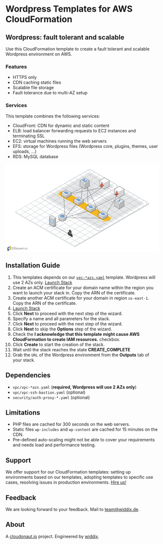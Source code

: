# Wordpress Templates for AWS CloudFormation

## Wordpress: fault tolerant and scalable
Use this CloudFormation template to create a fault tolerant and scalable Wordpress environment on AWS.

### Features
* HTTPS only
* CDN caching static files
* Scalable file storage
* Fault tolerance due to multi-AZ setup

### Services
This template combines the following services:
* CloudFront: CDN for dynamic and static content
* ELB: load balancer forwarding requests to EC2 instances and terminating SSL
* EC2: virtual machines running the web servers
* EFS: storage for Wordpress files (Wordpress core, plugins, themes, user uploads, ...)
* RDS: MySQL database

![Architecture](./wordpress-ha.png?raw=true "Architecture")

## Installation Guide
1. This templates depends on our [`vpc-*azs.yaml`](../vpc/) template. Wordpress will use 2 AZs only. <a href="https://console.aws.amazon.com/cloudformation/home#/stacks/new?stackName=vpc-2azs&templateURL=https://s3-eu-west-1.amazonaws.com/widdix-aws-cf-templates/vpc/vpc-2azs.yaml">Launch Stack</a>
1. Create an ACM certificate for your domain name within the region you want to launch your stack in. Copy the ARN of the certificate.
1. Create another ACM certificate for your domain in region `us-east-1`. Copy the ARN of the certificate.
1. <a href="https://console.aws.amazon.com/cloudformation/home#/stacks/new?stackName=wordpress-ha&templateURL=https://s3-eu-west-1.amazonaws.com/widdix-aws-cf-templates/wordpress/wordpress-ha.yaml">Launch Stack</a>
1. Click **Next** to proceed with the next step of the wizard.
1. Specify a name and all parameters for the stack.
1. Click **Next** to proceed with the next step of the wizard.
1. Click **Next** to skip the **Options** step of the wizard.
1. Check the **I acknowledge that this template might cause AWS CloudFormation to create IAM resources.** checkbox.
1. Click **Create** to start the creation of the stack.
1. Wait until the stack reaches the state **CREATE_COMPLETE**
1. Grab the `URL` of the Wordpress environment from the **Outputs** tab of your stack.

## Dependencies
* `vpc/vpc-*azs.yaml` (**required, Wordpress will use 2 AZs only**)
* `vpc/vpc-ssh-bastion.yaml` (optional)
* `security/auth-proxy-*.yaml` (optional)

## Limitations
* PHP files are cached for 300 seconds on the web servers.
* Static files `wp-includes` and `wp-content` are cached for 15 minutes on the CDN.
* Pre-defined auto-scaling might not be able to cover your requirements and needs load and performance testing.

## Support
We offer support for our CloudFormation templates: setting up environments based on our templates, adopting templates to specific use cases, resolving issues in production environments. [Hire us!](https://widdix.net/)

## Feedback
We are looking forward to your feedback. Mail to [team@widdix.de](mailto:team@widdix.de).

## About
A [cloudonaut.io](https://cloudonaut.io/templates-for-aws-cloudformation/) project. Engineered by [widdix](https://widdix.net).